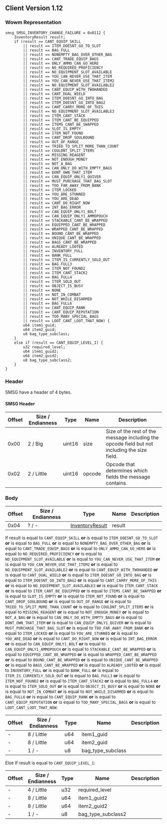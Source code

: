 ## Client Version 1.12

### Wowm Representation
```rust,ignore
smsg SMSG_INVENTORY_CHANGE_FAILURE = 0x0112 {
    InventoryResult result;
    if (result == CANT_EQUIP_SKILL
        || result == ITEM_DOESNT_GO_TO_SLOT
        || result == BAG_FULL
        || result == NONEMPTY_BAG_OVER_OTHER_BAG
        || result == CANT_TRADE_EQUIP_BAGS
        || result == ONLY_AMMO_CAN_GO_HERE
        || result == NO_REQUIRED_PROFICIENCY
        || result == NO_EQUIPMENT_SLOT_AVAILABLE
        || result == YOU_CAN_NEVER_USE_THAT_ITEM
        || result == YOU_CAN_NEVER_USE_THAT_ITEM2
        || result == NO_EQUIPMENT_SLOT_AVAILABLE2
        || result == CANT_EQUIP_WITH_TWOHANDED
        || result == CANT_DUAL_WIELD
        || result == ITEM_DOESNT_GO_INTO_BAG
        || result == ITEM_DOESNT_GO_INTO_BAG2
        || result == CANT_CARRY_MORE_OF_THIS
        || result == NO_EQUIPMENT_SLOT_AVAILABLE3
        || result == ITEM_CANT_STACK
        || result == ITEM_CANT_BE_EQUIPPED
        || result == ITEMS_CANT_BE_SWAPPED
        || result == SLOT_IS_EMPTY
        || result == ITEM_NOT_FOUND
        || result == CANT_DROP_SOULBOUND
        || result == OUT_OF_RANGE
        || result == TRIED_TO_SPLIT_MORE_THAN_COUNT
        || result == COULDNT_SPLIT_ITEMS
        || result == MISSING_REAGENT
        || result == NOT_ENOUGH_MONEY
        || result == NOT_A_BAG
        || result == CAN_ONLY_DO_WITH_EMPTY_BAGS
        || result == DONT_OWN_THAT_ITEM
        || result == CAN_EQUIP_ONLY1_QUIVER
        || result == MUST_PURCHASE_THAT_BAG_SLOT
        || result == TOO_FAR_AWAY_FROM_BANK
        || result == ITEM_LOCKED
        || result == YOU_ARE_STUNNED
        || result == YOU_ARE_DEAD
        || result == CANT_DO_RIGHT_NOW
        || result == INT_BAG_ERROR
        || result == CAN_EQUIP_ONLY1_BOLT
        || result == CAN_EQUIP_ONLY1_AMMOPOUCH
        || result == STACKABLE_CANT_BE_WRAPPED
        || result == EQUIPPED_CANT_BE_WRAPPED
        || result == WRAPPED_CANT_BE_WRAPPED
        || result == BOUND_CANT_BE_WRAPPED
        || result == UNIQUE_CANT_BE_WRAPPED
        || result == BAGS_CANT_BE_WRAPPED
        || result == ALREADY_LOOTED
        || result == INVENTORY_FULL
        || result == BANK_FULL
        || result == ITEM_IS_CURRENTLY_SOLD_OUT
        || result == BAG_FULL3
        || result == ITEM_NOT_FOUND2
        || result == ITEM_CANT_STACK2
        || result == BAG_FULL4
        || result == ITEM_SOLD_OUT
        || result == OBJECT_IS_BUSY
        || result == NONE
        || result == NOT_IN_COMBAT
        || result == NOT_WHILE_DISARMED
        || result == BAG_FULL6
        || result == CANT_EQUIP_RANK
        || result == CANT_EQUIP_REPUTATION
        || result == TOO_MANY_SPECIAL_BAGS
        || result == LOOT_CANT_LOOT_THAT_NOW) {
        u64 item1_guid;
        u64 item2_guid;
        u8 bag_type_subclass;
    }
    else if (result == CANT_EQUIP_LEVEL_I) {
        u32 required_level;
        u64 item1_guid2;
        u64 item2_guid2;
        u8 bag_type_subclass2;
    }
}
```
### Header
SMSG have a header of 4 bytes.

#### SMSG Header
| Offset | Size / Endianness | Type   | Name   | Description |
| ------ | ----------------- | ------ | ------ | ----------- |
| 0x00   | 2 / Big           | uint16 | size   | Size of the rest of the message including the opcode field but not including the size field.|
| 0x02   | 2 / Little        | uint16 | opcode | Opcode that determines which fields the message contains.|
### Body
| Offset | Size / Endianness | Type | Name | Description |
| ------ | ----------------- | ---- | ---- | ----------- |
| 0x04 | ? / - | [InventoryResult](inventoryresult.md) | result |  |

If result is equal to `CANT_EQUIP_SKILL` **or** 
is equal to `ITEM_DOESNT_GO_TO_SLOT` **or** 
is equal to `BAG_FULL` **or** 
is equal to `NONEMPTY_BAG_OVER_OTHER_BAG` **or** 
is equal to `CANT_TRADE_EQUIP_BAGS` **or** 
is equal to `ONLY_AMMO_CAN_GO_HERE` **or** 
is equal to `NO_REQUIRED_PROFICIENCY` **or** 
is equal to `NO_EQUIPMENT_SLOT_AVAILABLE` **or** 
is equal to `YOU_CAN_NEVER_USE_THAT_ITEM` **or** 
is equal to `YOU_CAN_NEVER_USE_THAT_ITEM2` **or** 
is equal to `NO_EQUIPMENT_SLOT_AVAILABLE2` **or** 
is equal to `CANT_EQUIP_WITH_TWOHANDED` **or** 
is equal to `CANT_DUAL_WIELD` **or** 
is equal to `ITEM_DOESNT_GO_INTO_BAG` **or** 
is equal to `ITEM_DOESNT_GO_INTO_BAG2` **or** 
is equal to `CANT_CARRY_MORE_OF_THIS` **or** 
is equal to `NO_EQUIPMENT_SLOT_AVAILABLE3` **or** 
is equal to `ITEM_CANT_STACK` **or** 
is equal to `ITEM_CANT_BE_EQUIPPED` **or** 
is equal to `ITEMS_CANT_BE_SWAPPED` **or** 
is equal to `SLOT_IS_EMPTY` **or** 
is equal to `ITEM_NOT_FOUND` **or** 
is equal to `CANT_DROP_SOULBOUND` **or** 
is equal to `OUT_OF_RANGE` **or** 
is equal to `TRIED_TO_SPLIT_MORE_THAN_COUNT` **or** 
is equal to `COULDNT_SPLIT_ITEMS` **or** 
is equal to `MISSING_REAGENT` **or** 
is equal to `NOT_ENOUGH_MONEY` **or** 
is equal to `NOT_A_BAG` **or** 
is equal to `CAN_ONLY_DO_WITH_EMPTY_BAGS` **or** 
is equal to `DONT_OWN_THAT_ITEM` **or** 
is equal to `CAN_EQUIP_ONLY1_QUIVER` **or** 
is equal to `MUST_PURCHASE_THAT_BAG_SLOT` **or** 
is equal to `TOO_FAR_AWAY_FROM_BANK` **or** 
is equal to `ITEM_LOCKED` **or** 
is equal to `YOU_ARE_STUNNED` **or** 
is equal to `YOU_ARE_DEAD` **or** 
is equal to `CANT_DO_RIGHT_NOW` **or** 
is equal to `INT_BAG_ERROR` **or** 
is equal to `CAN_EQUIP_ONLY1_BOLT` **or** 
is equal to `CAN_EQUIP_ONLY1_AMMOPOUCH` **or** 
is equal to `STACKABLE_CANT_BE_WRAPPED` **or** 
is equal to `EQUIPPED_CANT_BE_WRAPPED` **or** 
is equal to `WRAPPED_CANT_BE_WRAPPED` **or** 
is equal to `BOUND_CANT_BE_WRAPPED` **or** 
is equal to `UNIQUE_CANT_BE_WRAPPED` **or** 
is equal to `BAGS_CANT_BE_WRAPPED` **or** 
is equal to `ALREADY_LOOTED` **or** 
is equal to `INVENTORY_FULL` **or** 
is equal to `BANK_FULL` **or** 
is equal to `ITEM_IS_CURRENTLY_SOLD_OUT` **or** 
is equal to `BAG_FULL3` **or** 
is equal to `ITEM_NOT_FOUND2` **or** 
is equal to `ITEM_CANT_STACK2` **or** 
is equal to `BAG_FULL4` **or** 
is equal to `ITEM_SOLD_OUT` **or** 
is equal to `OBJECT_IS_BUSY` **or** 
is equal to `NONE` **or** 
is equal to `NOT_IN_COMBAT` **or** 
is equal to `NOT_WHILE_DISARMED` **or** 
is equal to `BAG_FULL6` **or** 
is equal to `CANT_EQUIP_RANK` **or** 
is equal to `CANT_EQUIP_REPUTATION` **or** 
is equal to `TOO_MANY_SPECIAL_BAGS` **or** 
is equal to `LOOT_CANT_LOOT_THAT_NOW`:

| Offset | Size / Endianness | Type | Name | Description |
| ------ | ----------------- | ---- | ---- | ----------- |
| - | 8 / Little | u64 | item1_guid |  |
| - | 8 / Little | u64 | item2_guid |  |
| - | 1 / - | u8 | bag_type_subclass |  |

Else If result is equal to `CANT_EQUIP_LEVEL_I`:

| Offset | Size / Endianness | Type | Name | Description |
| ------ | ----------------- | ---- | ---- | ----------- |
| - | 4 / Little | u32 | required_level |  |
| - | 8 / Little | u64 | item1_guid2 |  |
| - | 8 / Little | u64 | item2_guid2 |  |
| - | 1 / - | u8 | bag_type_subclass2 |  |

